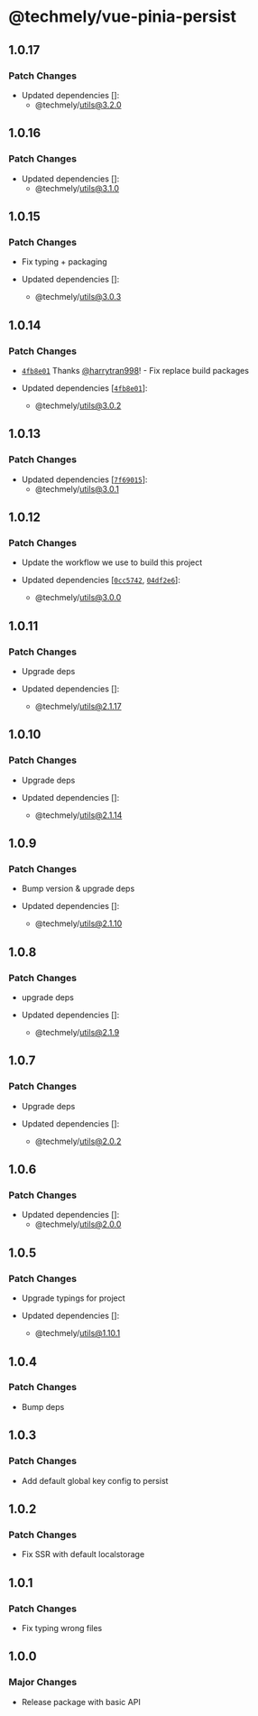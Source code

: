 # @techmely/vue-pinia-persist

## 1.0.17

### Patch Changes

- Updated dependencies []:
  - @techmely/utils@3.2.0

## 1.0.16

### Patch Changes

- Updated dependencies []:
  - @techmely/utils@3.1.0

## 1.0.15

### Patch Changes

- Fix typing + packaging

- Updated dependencies []:
  - @techmely/utils@3.0.3

## 1.0.14

### Patch Changes

- [`4fb8e01`](https://github.com/techmely/essential-packages/commit/4fb8e018133c2abaf622762e1b53667191b624d8) Thanks [@harrytran998](https://github.com/harrytran998)! - Fix replace build packages

- Updated dependencies [[`4fb8e01`](https://github.com/techmely/essential-packages/commit/4fb8e018133c2abaf622762e1b53667191b624d8)]:
  - @techmely/utils@3.0.2

## 1.0.13

### Patch Changes

- Updated dependencies [[`7f69015`](https://github.com/techmely/essential-packages/commit/7f690154588e888643be6c02005687c88db4d44c)]:
  - @techmely/utils@3.0.1

## 1.0.12

### Patch Changes

- Update the workflow we use to build this project

- Updated dependencies [[`0cc5742`](https://github.com/techmely/essential-packages/commit/0cc5742b2da509662f7a9f51ad6f0757864cedd1), [`04df2e6`](https://github.com/techmely/essential-packages/commit/04df2e6dedb74bb11283f03216d475e044bf55ea)]:
  - @techmely/utils@3.0.0

## 1.0.11

### Patch Changes

- Upgrade deps

- Updated dependencies []:
  - @techmely/utils@2.1.17

## 1.0.10

### Patch Changes

- Upgrade deps

- Updated dependencies []:
  - @techmely/utils@2.1.14

## 1.0.9

### Patch Changes

- Bump version & upgrade deps

- Updated dependencies []:
  - @techmely/utils@2.1.10

## 1.0.8

### Patch Changes

- upgrade deps

- Updated dependencies []:
  - @techmely/utils@2.1.9

## 1.0.7

### Patch Changes

- Upgrade deps

- Updated dependencies []:
  - @techmely/utils@2.0.2

## 1.0.6

### Patch Changes

- Updated dependencies []:
  - @techmely/utils@2.0.0

## 1.0.5

### Patch Changes

- Upgrade typings for project

- Updated dependencies []:
  - @techmely/utils@1.10.1

## 1.0.4

### Patch Changes

- Bump deps

## 1.0.3

### Patch Changes

- Add default global key config to persist

## 1.0.2

### Patch Changes

- Fix SSR with default localstorage

## 1.0.1

### Patch Changes

- Fix typing wrong files

## 1.0.0

### Major Changes

- Release package with basic API
